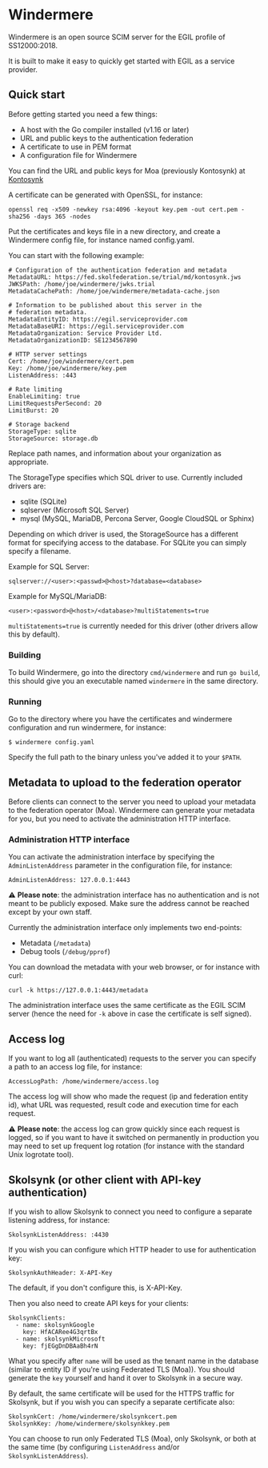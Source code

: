 # Windermere
Windermere is an open source SCIM server for the EGIL profile of SS12000:2018.

It is built to make it easy to quickly get started with EGIL as a service
provider.

## Quick start

Before getting started you need a few things:

 * A host with the Go compiler installed (v1.16 or later)
 * URL and public keys to the authentication federation
 * A certificate to use in PEM format
 * A configuration file for Windermere

You can find the URL and public keys for Moa (previously Kontosynk) at [Kontosynk](https://www.skolfederation.se/teknisk-information/moa/tekniska-miljoer/)

A certificate can be generated with OpenSSL, for instance:

```
openssl req -x509 -newkey rsa:4096 -keyout key.pem -out cert.pem -sha256 -days 365 -nodes
```

Put the certificates and keys file in a new directory, and create a Windermere
config file, for instance named config.yaml.

You can start with the following example:

```
# Configuration of the authentication federation and metadata
MetadataURL: https://fed.skolfederation.se/trial/md/kontosynk.jws
JWKSPath: /home/joe/windermere/jwks.trial
MetadataCachePath: /home/joe/windermere/metadata-cache.json

# Information to be published about this server in the
# federation metadata.
MetadataEntityID: https://egil.serviceprovider.com
MetadataBaseURI: https://egil.serviceprovider.com
MetadataOrganization: Service Provider Ltd.
MetadataOrganizationID: SE1234567890

# HTTP server settings
Cert: /home/joe/windermere/cert.pem
Key: /home/joe/windermere/key.pem
ListenAddress: :443

# Rate limiting
EnableLimiting: true
LimitRequestsPerSecond: 20
LimitBurst: 20

# Storage backend
StorageType: sqlite
StorageSource: storage.db
```

Replace path names, and information about your organization as appropriate.

The StorageType specifies which SQL driver to use. Currently included drivers
are:

 * sqlite (SQLite)
 * sqlserver (Microsoft SQL Server)
 * mysql (MySQL, MariaDB, Percona Server, Google CloudSQL or Sphinx)

Depending on which driver is used, the StorageSource has a different format
for specifying access to the database. For SQLite you can simply specify a
filename.

Example for SQL Server:

```
sqlserver://<user>:<passwd>@<host>?database=<database>
```

Example for MySQL/MariaDB:

```
<user>:<password>@<host>/<database>?multiStatements=true
```

`multiStatements=true` is currently needed for this driver
(other drivers allow this by default).

### Building

To build Windermere, go into the directory `cmd/windermere` and run `go build`,
this should give you an executable named `windermere` in the same directory.

### Running

Go to the directory where you have the certificates and windermere configuration
and run windermere, for instance:

```
$ windermere config.yaml
```

Specify the full path to the binary unless you've added it to your `$PATH`.

## Metadata to upload to the federation operator

Before clients can connect to the server you need to upload your metadata
to the federation operator (Moa). Windermere can generate your
metadata for you, but you need to activate the administration HTTP interface.

### Administration HTTP interface

You can activate the administration interface by specifying the `AdminListenAddress`
parameter in the configuration file, for instance:

```
AdminListenAddress: 127.0.0.1:4443
```

:warning: **Please note**: the administration interface has no authentication
and is not meant to be publicly exposed. Make sure the address cannot be reached
except by your own staff.

Currently the administration interface only implements two end-points:

 * Metadata (`/metadata`)
 * Debug tools (`/debug/pprof`)

You can download the metadata with your web browser, or for instance with curl:

```
curl -k https://127.0.0.1:4443/metadata
```

The administration interface uses the same certificate as the EGIL SCIM server
(hence the need for `-k` above in case the certificate is self signed).

## Access log

If you want to log all (authenticated) requests to the server you can specify
a path to an access log file, for instance:

```
AccessLogPath: /home/windermere/access.log
```

The access log will show who made the request (ip and federation entity id),
what URL was requested, result code and execution time for each request.

:warning: **Please note**: the access log can grow quickly since each request
is logged, so if you want to have it switched on permanently in production
you may need to set up frequent log rotation (for instance with the standard
Unix logrotate tool).

## Skolsynk (or other client with API-key authentication)

If you wish to allow Skolsynk to connect you need to configure a separate
listening address, for instance:

```
SkolsynkListenAddress: :4430
```

If you wish you can configure which HTTP header to use for authentication key:

```
SkolsynkAuthHeader: X-API-Key
```

The default, if you don't configure this, is X-API-Key.

Then you also need to create API keys for your clients:

```
SkolsynkClients:
  - name: skolsynkGoogle
    key: HfACARee4G3qrtBx
  - name: skolsynkMicrosoft
    key: fjEGgDnDBAaBh4rN
```

What you specify after `name` will be used as the tenant name in the database
(similar to entity ID if you're using Federated TLS (Moa)). You should generate
the `key` yourself and hand it over to Skolsynk in a secure way.

By default, the same certificate will be used for the HTTPS traffic for Skolsynk,
but if you wish you can specify a separate certificate also:

```
SkolsynkCert: /home/windermere/skolsynkcert.pem
SkolsynkKey: /home/windermere/skolsynkkey.pem
```

You can choose to run only Federated TLS (Moa), only Skolsynk, or both at the same
time (by configuring `ListenAddress` and/or `SkolsynkListenAddress`).

